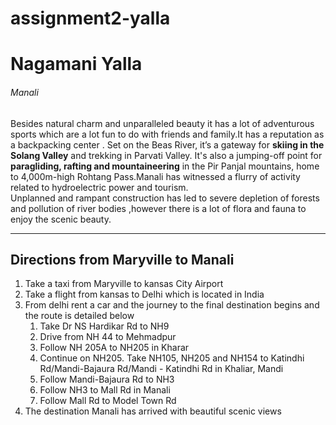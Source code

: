 # assignment2-yalla
# Nagamani Yalla
###### Manali
Besides natural charm and unparalleled beauty it has a lot of adventurous sports which are a lot fun to do with friends and family.It has a reputation as a backpacking center . Set on the Beas River, it’s a gateway for __skiing in the Solang Valley__ and trekking in Parvati Valley.
It's also a jumping-off point for **paragliding, rafting and mountaineering** in the Pir Panjal mountains, home to 4,000m-high Rohtang Pass.Manali has witnessed a flurry of activity related to hydroelectric power and tourism.<br>Unplanned and rampant construction has led to severe depletion of forests and pollution of river bodies ,however there is a lot of flora and fauna to enjoy the scenic beauty.

---

## Directions from Maryville to Manali
1. Take a taxi from Maryville to kansas City Airport 
2. Take a flight from kansas to Delhi which is located in India
3. From delhi rent a car and the journey to the final destination begins and the route is detailed below
    1. Take Dr NS Hardikar Rd to NH9
    2. Drive from NH 44 to Mehmadpur
    3. Follow NH 205A to NH205 in Kharar
    4. Continue on NH205. Take NH105, NH205 and NH154 to Katindhi Rd/Mandi-Bajaura Rd/Mandi - Katindhi Rd in Khaliar, Mandi
    5. Follow Mandi-Bajaura Rd to NH3
    6. Follow NH3 to Mall Rd in Manali
    7. Follow Mall Rd to Model Town Rd
4. The destination Manali has arrived with beautiful scenic views

